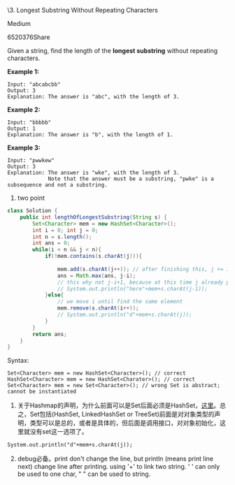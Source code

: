 \3. Longest Substring Without Repeating Characters

Medium

6520376Share

Given a string, find the length of the **longest substring** without repeating characters.

**Example 1:**

```
Input: "abcabcbb"
Output: 3 
Explanation: The answer is "abc", with the length of 3. 
```

**Example 2:**

```
Input: "bbbbb"
Output: 1
Explanation: The answer is "b", with the length of 1.
```

**Example 3:**

```
Input: "pwwkew"
Output: 3
Explanation: The answer is "wke", with the length of 3. 
             Note that the answer must be a substring, "pwke" is a subsequence and not a substring.
```

1. two point

```java
class Solution {
    public int lengthOfLongestSubstring(String s) {
        Set<Character> mem = new HashSet<Character>();
        int i = 0; int j = 0;
        int n = s.length();
        int ans = 0;
        while(i < n && j < n){
            if(!mem.contains(s.charAt(j))){
                
                mem.add(s.charAt(j++)); // after finishing this, j += 1
                ans = Math.max(ans, j-i); 
                // this why not j-i+1, because at this time j already plus 1
                // System.out.println("here"+mem+s.charAt(j-1));
            }else{
                // we move i until find the same element
                mem.remove(s.charAt(i++));
                // System.out.println("d"+mem+s.charAt(j));
            }
        }
        return ans;
    }
}
```

Syntax:

```
Set<Character> mem = new HashSet<Character>(); // correct
HashSet<Character> mem = new HashSet<Charater>(); // correct
Set<Character> mem = new Set<Character>(); // wrong Set is abstract; cannot be instantiated
```

1. 关于Hashmap的声明，为什么前面可以是Set后面必须是HashSet，[这里](https://stackoverflow.com/questions/18946657/cannot-instantiate-the-type-set)。总之，Set包括(HashSet, LinkedHashSet or TreeSet)前面是对对象类型的声明，类型可以是总的，或者是具体的，但后面是调用接口，对对象初始化，这里就没有set这一选项了。

```
System.out.println("d"+mem+s.charAt(j));
```

2. debug必备。print don't change the line, but println (means print line next) change line after printing. using '+' to link two string. '  ' can only be used to one char, "   " can be used to string.